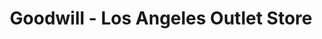 ---
title: "Goodwill - Los Angeles Outlet Store"
url: /los-angeles/goodwill-los-angeles-outlet-store/
shop: charity
---